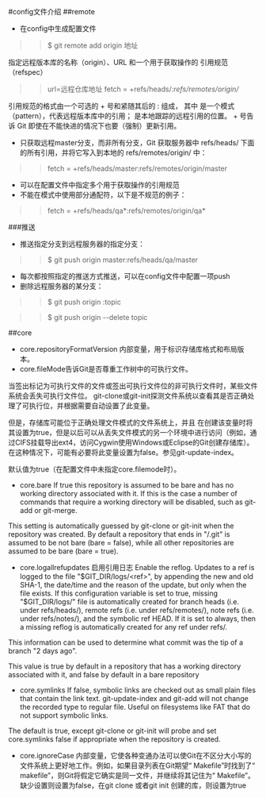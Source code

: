 #config文件介绍
##remote
- 在config中生成配置文件 
>>$ git remote add origin 地址

指定远程版本库的名称（origin）、URL 和一个用于获取操作的 引用规范（refspec）

>>url=远程仓库地址
>>fetch = +refs/heads/*:refs/remotes/origin/*

引用规范的格式由一个可选的 + 号和紧随其后的 <src>:<dst> 组成， 其中 <src> 是一个模式（pattern），代表远程版本库中的引用； <dst> 是本地跟踪的远程引用的位置。 + 号告诉 Git 即使在不能快进的情况下也要（强制）更新引用。

- 只获取远程master分支，而非所有分支，Git 获取服务器中 refs/heads/ 下面的所有引用，并将它写入到本地的 refs/remotes/origin/ 中：
>>fetch = +refs/heads/master:refs/remotes/origin/master
- 可以在配置文件中指定多个用于获取操作的引用规范
- 不能在模式中使用部分通配符，以下是不规范的例子：
>>fetch = +refs/heads/qa*:refs/remotes/origin/qa*

###推送
- 推送指定分支到远程服务器的指定分支：
>>$ git push origin master:refs/heads/qa/master

- 每次都按照指定的推送方式推送，可以在config文件中配置一项push
- 删除远程服务器的某分支：
>>$ git push origin :topic

>>$ git push origin --delete topic

##core
- core.repositoryFormatVersion 内部变量，用于标识存储库格式和布局版本。
- core.fileMode告诉Git是否尊重工作树中的可执行文件。

当签出标记为可执行文件的文件或签出可执行文件位的非可执行文件时，某些文件系统会丢失可执行文件位。 git-clone或git-init探测文件系统以查看其是否正确处理了可执行位，并根据需要自动设置了此变量。

但是，存储库可能位于正确处理文件模式的文件系统上，并且 在创建该变量时将其设置为true，但是以后可以从丢失文件模式的另一个环境中进行访问（例如，通过CIFS挂载导出ext4，访问Cygwin使用Windows或Eclipse的Git创建存储库）。在这种情况下，可能有必要将此变量设置为false。参见git-update-index。

默认值为true（在配置文件中未指定core.filemode时）。

- core.bare 
  If true this repository is assumed to be bare and has no working directory associated with it. If this is the case a number of commands that require a working directory will be disabled, such as git-add or git-merge.

This setting is automatically guessed by git-clone or git-init when the repository was created. By default a repository that ends in "/.git" is assumed to be not bare (bare = false), while all other repositories are assumed to be bare (bare = true).

- core.logallrefupdates
启用引用日志 Enable the reflog. Updates to a ref <ref> is logged to the file "$GIT_DIR/logs/<ref>", by appending the new and old SHA-1, the date/time and the reason of the update, but only when the file exists. If this configuration variable is set to true, missing "$GIT_DIR/logs/<ref>" file is automatically created for branch heads (i.e. under refs/heads/), remote refs (i.e. under refs/remotes/), note refs (i.e. under refs/notes/), and the symbolic ref HEAD. If it is set to always, then a missing reflog is automatically created for any ref under refs/.

This information can be used to determine what commit was the tip of a branch "2 days ago".

This value is true by default in a repository that has a working directory associated with it, and false by default in a bare repository

- core.symlinks
If false, symbolic links are checked out as small plain files that contain the link text. git-update-index and git-add will not change the recorded type to regular file. Useful on filesystems like FAT that do not support symbolic links.

The default is true, except git-clone or git-init will probe and set core.symlinks false if appropriate when the repository is created.

- core.ignoreCase
内部变量，它使各种变通办法可以使Git在不区分大小写的文件系统上更好地工作。例如，如果目录列表在Git期望“ Makefile”时找到了“ makefile”，则Git将假定它确实是同一文件，并继续将其记住为“ Makefile”。
缺少设置则设置为false，在git clone 或者git init 创建的库，则设置为true
  